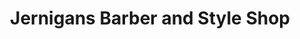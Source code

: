 ---
title: "Jernigans Barber and Style Shop"
url: /tifton/jernigans-barber-and-style-shop/
shop: Friseur
---